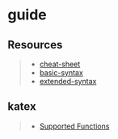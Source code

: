 # guide

## Resources

> - [cheat-sheet](https://www.markdownguide.org/cheat-sheet/)
> - [basic-syntax](https://www.markdownguide.org/basic-syntax/)
> - [extended-syntax](https://www.markdownguide.org/extended-syntax/)

## katex

> - [Supported Functions](https://katex.org/docs/supported.html)
